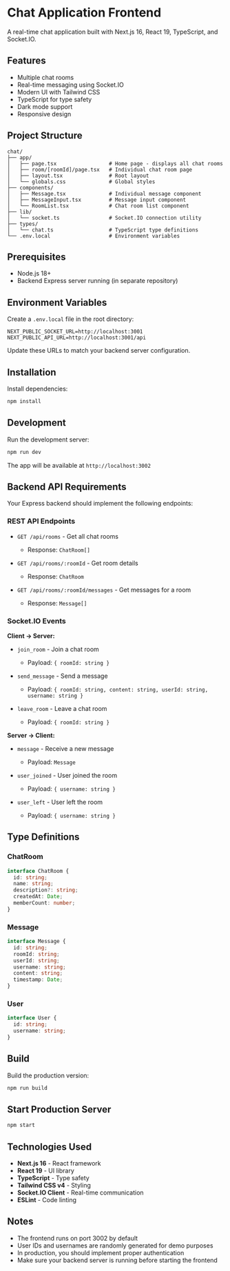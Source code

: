 # Chat Application Frontend

A real-time chat application built with Next.js 16, React 19, TypeScript, and Socket.IO.

## Features

- Multiple chat rooms
- Real-time messaging using Socket.IO
- Modern UI with Tailwind CSS
- TypeScript for type safety
- Dark mode support
- Responsive design

## Project Structure

```
chat/
├── app/
│   ├── page.tsx                 # Home page - displays all chat rooms
│   ├── room/[roomId]/page.tsx   # Individual chat room page
│   ├── layout.tsx               # Root layout
│   └── globals.css              # Global styles
├── components/
│   ├── Message.tsx              # Individual message component
│   ├── MessageInput.tsx         # Message input component
│   └── RoomList.tsx             # Chat room list component
├── lib/
│   └── socket.ts                # Socket.IO connection utility
├── types/
│   └── chat.ts                  # TypeScript type definitions
└── .env.local                   # Environment variables
```

## Prerequisites

- Node.js 18+
- Backend Express server running (in separate repository)

## Environment Variables

Create a `.env.local` file in the root directory:

```env
NEXT_PUBLIC_SOCKET_URL=http://localhost:3001
NEXT_PUBLIC_API_URL=http://localhost:3001/api
```

Update these URLs to match your backend server configuration.

## Installation

Install dependencies:

```bash
npm install
```

## Development

Run the development server:

```bash
npm run dev
```

The app will be available at `http://localhost:3002`

## Backend API Requirements

Your Express backend should implement the following endpoints:

### REST API Endpoints

- `GET /api/rooms` - Get all chat rooms
  - Response: `ChatRoom[]`

- `GET /api/rooms/:roomId` - Get room details
  - Response: `ChatRoom`

- `GET /api/rooms/:roomId/messages` - Get messages for a room
  - Response: `Message[]`

### Socket.IO Events

**Client → Server:**
- `join_room` - Join a chat room
  - Payload: `{ roomId: string }`

- `send_message` - Send a message
  - Payload: `{ roomId: string, content: string, userId: string, username: string }`

- `leave_room` - Leave a chat room
  - Payload: `{ roomId: string }`

**Server → Client:**
- `message` - Receive a new message
  - Payload: `Message`

- `user_joined` - User joined the room
  - Payload: `{ username: string }`

- `user_left` - User left the room
  - Payload: `{ username: string }`

## Type Definitions

### ChatRoom
```typescript
interface ChatRoom {
  id: string;
  name: string;
  description?: string;
  createdAt: Date;
  memberCount: number;
}
```

### Message
```typescript
interface Message {
  id: string;
  roomId: string;
  userId: string;
  username: string;
  content: string;
  timestamp: Date;
}
```

### User
```typescript
interface User {
  id: string;
  username: string;
}
```

## Build

Build the production version:

```bash
npm run build
```

## Start Production Server

```bash
npm start
```

## Technologies Used

- **Next.js 16** - React framework
- **React 19** - UI library
- **TypeScript** - Type safety
- **Tailwind CSS v4** - Styling
- **Socket.IO Client** - Real-time communication
- **ESLint** - Code linting

## Notes

- The frontend runs on port 3002 by default
- User IDs and usernames are randomly generated for demo purposes
- In production, you should implement proper authentication
- Make sure your backend server is running before starting the frontend
